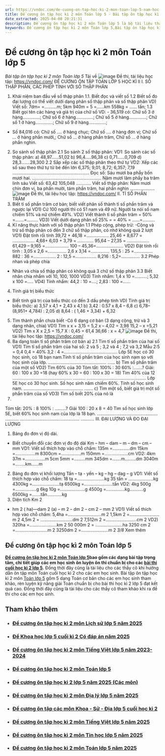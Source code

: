 ```yaml
---
url: https://vndoc.com/de-cuong-on-tap-hoc-ki-2-mon-toan-lop-5-nam-hoc-2018-2019-167761
title: Đề cương ôn tập học kì 2 môn Toán lớp 5 - Bài tập ôn tập học kì 2 môn Toán lớp 5 - VnDoc.com
date_extracted: 2025-04-08 20:21:31
description: Đề cương ôn tập học kì 2 môn Toán lớp 5 là bộ tài liệu tham khảo hữu ích giúp các bạn học sinh ôn tập các dạng bài tập môn Toán học kì 2 lớp 5, chuẩn bị cho kì thi học kì 2 hiệu quả nhất.
keywords: Đề cương ôn tập học kì 2 môn Toán lớp 5,Bài tập ôn tập học kì 2 môn Toán lớp 5,Tài liệu ôn tập học kì II môn Toán lớp 5,ôn tập môn toán lớp 5,ôn thi học kì 2 môn toán lớp 5,ôn tập học kì 2 môn toán lớp 5,đề thi học kì 2 môn toán lớp 5,đề thi học kì 2 lớp 5
---
```


# Đề cương ôn tập học kì 2 môn Toán lớp 5
 _Bài tập ôn tập học kì 2 môn Toán lớp 5_
Tải về
![image](https://i.vdoc.vn/data/pdf/2025/04/06/de-cuong-on-tap-hoc-ki-2-mon-toan-lop-5/bg1.png)
Đề thi, tài liệu học tập: https://vndoc.com/
ĐỀ CƯƠNG ÔN TẬP TOÁN LỚP 5 HỌC KÌ II
I. SỐ THẬP PHÂN, CÁC PHÉP TÍNH VỚI SỐ THẬP PHÂN
1. Khái niệm ban đầu về số thập phân
1.1. Biết đọc và viết số
1.2 Biết số đo đại lượng có thể viết dưới dạng phân số thập phân và số thập phân
VD\) Viết số: 7dm= =……….m; 5km 940m = 5 =…...km
558kg = …… tấn;
1.3 Biết gọi tên các hàng và giá trị của chữ số
VD: - 36,519 có: Chữ số 3 ở hàng…………..; Chữ số 6 ở hàng…………..; Chữ số 5 ở
hàng…………..; Chữ số 1 ở hàng…………..; Chữ số 9 ở hàng…………..;
- Số 84,016 có: Chữ số …. ở hàng chục; Chữ số …. ở hàng đơn vị; Chữ số … ở hàng phần
mười,; Chữ số … ở hàng phần trăm, Chữ số … ở hàng phần nghìn.
2. So sánh số thập phân
2.1 So sánh 2 số thập phân: VD1: So sánh các số thập phân:
a\) 48,97……51,02
b\) 96,4…..96,38
c\) 0,71……0,709
d\) 28,3…….28,300
2.2 Sắp xếp các số thập phân theo thứ tự
VD2: Xếp các số sau theo thứ tự từ bé đến lớn
6,375; 9,01; 8,72; 6,357; 7,19
……………………………………………………..
Đọc số:
Sáu mươi ba phẩy bốn mươi hai.
………………………………………………..
Năm mươi lăm phẩy ba trăm linh sáu
Viết số:
63,42
105,048
…………
Viết số thập phân: Năm mươi chín đơn vị, ba phần mười, tám phần
trăm, hai phần nghìn
………………..
[](<https://vndoc.com/tai-lieu-hoc-tap-lop-5>)[](<https://vndoc.com/>)
![image](https://i.vdoc.vn/data/pdf/2025/04/06/de-cuong-on-tap-hoc-ki-2-mon-toan-lop-5/bg2.png)
Đề thi, tài liệu học tập: https://vndoc.com/
II. TỈ SỐ PHẦN TRĂM
1. Biết
tỉ số phần
trăm cơ
bản; biết
viết phân số
thành tỉ số
phần trăm
và ngược
lại
VD1\) Cứ 100 người thì có 51 nam và 49 nữ. Người ta nói số nam
chiếm 51% và nữ chiếm 49%.
VD2\) Viết thành tỉ số phần trăm
= 50%
=…….=………
VD3\) Viết dưới dạng phân số
25% = =
40% = ……=……….
1. Kĩ năng thực hành
với số thập phân
1.1 Phép cộng, phép trừ:
-Cộng và trừ số thập
phân có đến 3 chữ số
thập phân, có nhớ
không quá 2 lượt
VD1\) Đặt tính rồi tính
39,72 + 46,18
=………………
25,46 + 8,677
= ………………
4,68+ 6,03 + 3,79
= ………….
95,64 – 27,35
= ………………
61,429 – 9,165
=……………….
100 –
45,36=………………….
VD2\) Đặt tính rồi tính :
3,05 x 2,6 =……………
2,6 x 3,14 =……………
135,5 : 25 =……………
882 : 36 =………………
2 : 12,5 =……………..
8,216 : 5,2=……………
3.2 Phép nhan và
phép chia
- Nhân và chia số
thập phân có không
quá 3 chữ số thập
phân
3.3 Biết nhân chia
nhẩm với 10, 100,
1000
VD3\) Tính nhẩm:
1,4 x 10 =……….; 5,32 x 100
=…..
VD4\) Tính nhẩm:
44,2 : 10 =....; 2,83 : 100 =……
4. Tính giá trị biểu
thức
- Biết tính giá trị của
biểu thức có đến 3
dấu phép tính
VD\) Tính giá trị biểu thức:
a\) 3,57 x 4,1 + 2,43 x 4,1
b\) 3,42 : 0.57 x 8,4 – 6,8
c\) 6,78– \(8,951+ 4,784\) : 2,05
d\) 8,64 : \( 1,46 + 3,34\) + 6,32
5. Tìm thành phần
chưa biết
-Có 6 dạng cơ bản \(3
dạng cộng, trừ và 3
dạng nhân, chia\)
VD1\) Tìm x
x + 3,15 = 5,2
x – 4,02 = 3,98
15,2 – x =5,21
VD2\) Tìm x
X x 2,5 = 15,7
X : 0,45 = 61,4
36,66 : x = 4,7
[](<https://vndoc.com/>)
![image](https://i.vdoc.vn/data/pdf/2025/04/06/de-cuong-on-tap-hoc-ki-2-mon-toan-lop-5/bg3.png)
Đề thi, tài liệu học tập: https://vndoc.com/
2. Ba dạng
toán tỉ số phần
trăm cơ bản
a\) 2.1 Tìm tỉ số
phần trăm
của hai số
VD1\) Tìm tỉ số phần trăm của
hai số:
2 và 5 ; 3,2 và 4 ; 7,2 và 3,2
Mẫu 2:5 = 0,4
0,4 = 40%
3,2 : 4
=…………………………………….
Lớp 5E học có 30 học sinh, có 18 bạn
nam.Tính tỉ số phần trăm của học sinh
nam so với học sinh của lớp.
…………..……………………………
……
b\) Tìm số phần
trăm của
một số
VD2\) Tìm 60% của 30
Tóm tắt: 100% : 30
60% :…….?
Giải: 60 : 100 x 30 =18
\(hay 60% x 30 = 60 : 100 x 30 = 18\)
Tìm 40% của 12
…………………………………………
……….
…………………………………………
Lớp 5E học có 30 học sinh. Số học sinh
năm chiếm 60%. Tính số học sinh nam.
…………………………………………
…….
c\) Tìm một số,
biết giá trị
một số phần
trăm của số
VD3\) Tìm số biết 20% của nó là
8.
Tóm tắt: 20% : 8
100% : ………?
Giải 100 : 20 x 8 = 40
Tìm số học sinh lớp 5E, biết 60% học
sinh nam của lớp là 18 bạn.
………………………………………….
...........
…………………………………………
………..
III. ĐẠI LƯỢNG VÀ ĐO ĐẠI LƯỢNG
1. Bảng đo
đơn vị độ
dài.
- Biết
chuyển đổi
các đơn vị
đo độ dài
Km – hm – dam – m – dm – cm – mm
VD1: Viết số thích hợp vào chỗ
chấm:
135m =…………..dm
15km =…………….m
8300cm =…………….m
150mm =……………….cm
VD2:
4km 37m =…………….m
5cm 5mm =………mm
345dm =…….m………dm
3040m =……..km……m
2. Bảng đo
đơn vị
khối lượng
Tấn – tạ - yến – kg – hg – dag – g
VD1: Viết số thích hợp vào chỗ
chấm:
18 tạ =………………….kg
35 tấn = ………………..kg
4300kg =………………….tạ
6500kg =…………………..tấn
VD2:
4kg 500g =……………..g
6kg 10g =………………..g
4500g
=……………kg………..g
6500kg =…….tấn…………kg
3. Diện tích
Km
2
- hm
2
\( ha\)—dam
2
\(a\) – m
2
– dm
2
– cm
2
– mm
2
VD1\) Viết số thích hợp vào chỗ
chấm:
5,4ha =………………………m
2
1,5km
2
=……………………m
2
4,5m
2
= ……………………..dm
2
7,512m
2
=…………………….cm
2
VD2\)
320ha =………………….km
2
50 000m
2
= ………………….ha
3250
cm
2
=……………………..m
2
3250dm
2
=………………….m
2
[](<https://vndoc.com/>)
 _3/8_ Xem thêm
## Đề cương ôn tập học kì 2 môn Toán lớp 5
**[Đề cương ôn tập học kì 2 môn Toán lớp 5](<https://vndoc.com/de-cuong-on-tap-hoc-ki-2-mon-toan-lop-5-nam-hoc-2018-2019-167761>)bao gồm các dạng bài tập trọng tâm, chi tiết giúp các em học sinh ôn luyện ôn thi chuẩn bị cho các [bài thi cuối học kì 2 lớp 5](<https://vndoc.com/de-thi-hoc-ki-2-lop5>).** Đồng thời đây cũng là tài liệu cho các thầy cô khi hướng dẫn ôn tập môn Toán cuối học kì 2 cho các em học sinh.
Bài tập ôn tập học kì 2 môn [Toán lớp 5](<https://vndoc.com/toan-lop5>) gồm 5 dạng Toán cơ bản cho các em học sinh tham khảo, rèn luyện kỹ năng giải Toán chuẩn bị cho bài thi học kì 2 lớp 5 đạt kết quả cao. Đồng thời đây cũng là tài liệu cho các thầy cô tham khảo khi ra đề thi cho các em học sinh.
## Tham khảo thêm
  * ### [Đề cương ôn tập học kì 2 môn Lịch sử lớp 5 năm 2025](</de-cuong-on-tap-hoc-ki-2-mon-lich-su-lop-5-167207> "Đề cương ôn tập học kì 2 môn Lịch sử lớp 5 năm 2025")
  * ### [Đề Khoa học lớp 5 cuối kì 2 Có đáp án năm 2025](</de-thi-cuoi-hoc-ki-2-lop-5-mon-khoa-hoc-nam-2019-2020-200585> "Đề Khoa học lớp 5 cuối kì 2 Có đáp án năm 2025")
  * ### [Đề cương ôn tập học kì 2 môn Tiếng Việt lớp 5 năm 2023-2024](</de-cuong-on-tap-hoc-ki-2-mon-tieng-viet-lop-5-moi-nhat-294376> "Đề cương ôn tập học kì 2 môn Tiếng Việt lớp 5 năm 2023-2024")
  * ### [Đề cương ôn tập học kì 2 môn Toán lớp 5](</de-cuong-on-tap-hoc-ki-2-mon-toan-lop-5-nam-hoc-2018-2019-167761> "Đề cương ôn tập học kì 2 môn Toán lớp 5")
  * ### [Đề cương ôn tập học kì 2 lớp 5 năm 2025 \(Các môn\)](</de-cuong-on-tap-hoc-ki-2-lop-5-nam-2019-2020-200398> "Đề cương ôn tập học kì 2 lớp 5 năm 2025 \(Các môn\)")
  * ### [Đề cương ôn tập học kì 2 môn Địa lý lớp 5 năm 2025](</de-cuong-on-tap-hoc-ki-2-mon-dia-ly-lop-5-nam-2019-2020-200321> "Đề cương ôn tập học kì 2 môn Địa lý lớp 5 năm 2025")
  * ### [Đề cương ôn tập các môn Khoa - Sử - Địa lớp 5 cuối học kì 2](</de-cuong-on-tap-cac-mon-khoa-su-dia-lop-5-cuoi-hoc-ki-2-87797> "Đề cương ôn tập các môn Khoa - Sử - Địa lớp 5 cuối học kì 2")
  * ### [Đề cương ôn tập học kì 2 môn Tiếng Việt lớp 5 năm 2025](</de-cuong-on-tap-hoc-ki-2-mon-tieng-viet-lop-5-167758> "Đề cương ôn tập học kì 2 môn Tiếng Việt lớp 5 năm 2025")
  * ### [Đề cương ôn tập học kì 2 môn Tin học lớp 5 năm 2025](</de-cuong-on-tap-hoc-ki-2-mon-tin-hoc-lop-5-168215> "Đề cương ôn tập học kì 2 môn Tin học lớp 5 năm 2025")
  * ### [Đề cương ôn tập học kì 2 môn Toán lớp 5 năm 2025](</de-cuong-on-tap-hoc-ki-2-mon-toan-lop-5-123654> "Đề cương ôn tập học kì 2 môn Toán lớp 5 năm 2025")

